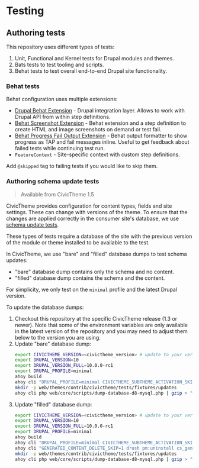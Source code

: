 # Testing

## Authoring tests

This repository uses different types of tests:
1. Unit, Functional and Kernel tests for Drupal modules and themes.
2. Bats tests to test tooling and scripts.
3. Behat tests to test overall end-to-end Drupal site functionality.

### Behat tests

Behat configuration uses multiple extensions:
- [Drupal Behat Extension](https://github.com/jhedstrom/drupalextension) - Drupal integration layer. Allows to work with Drupal API from within step definitions.
- [Behat Screenshot Extension](https://github.com/integratedexperts/behat-screenshot) - Behat extension and a step definition to create HTML and image screenshots on demand or test fail.
- [Behat Progress Fail Output Extension](https://github.com/integratedexperts/behat-format-progress-fail) - Behat output formatter to show progress as TAP and fail messages inline. Useful to get feedback about failed tests while continuing test run.
- `FeatureContext` - Site-specific context with custom step definitions.

Add `@skipped` tag to failing tests if you would like to skip them.

### Authoring schema update tests

> Available from CivicTheme 1.5

CivicTheme provides configuration for content types, fields and site settings.
These can change with versions of the theme. To ensure that the changes are
applied correctly in the consumer site's database, we use
[schema update tests](web/themes/contrib/civictheme/tests/src/Functional/Update).

These types of tests require a database of the site with the previous
version of the module or theme installed to be available to the test.

In CivicTheme, we use "bare" and "filled" database dumps to test schema updates:
- "bare" database dump contains only the schema and no content.
- "filled" database dump contains the schema and the content.

For simplicity, we only test on the `minimal` profile and the latest Drupal version.

To update the database dumps:

1. Checkout this repository at the specific CivicTheme release (1.3 or newer).
   Note that some of the environment variables are only available in the latest
   version of the repository and you may need to adjust them below to the version
   you are using.
2. Update "bare" database dump:
   ```bash
   export CIVICTHEME_VERSION=<civictheme_version> # update to your version
   export DRUPAL_VERSION=10
   export DRUPAL_VERSION_FULL=10.0.0-rc1
   export DRUPAL_PROFILE=minimal
   ahoy build
   ahoy cli "DRUPAL_PROFILE=minimal CIVICTHEME_SUBTHEME_ACTIVATION_SKIP=1 CIVICTHEME_ADDITIONAL_MODULES_ACTIVATION_SKIP=1 CIVICTHEME_GENERATED_CONTENT_CREATE_SKIP=1 scripts/drevops/provision.sh"
   mkdir -p web/themes/contrib/civictheme/tests/fixtures/updates
   ahoy cli php web/core/scripts/dump-database-d8-mysql.php | gzip > "web/themes/contrib/civictheme/tests/fixtures/updates/drupal_${DRUPAL_VERSION_FULL}.${DRUPAL_PROFILE}.civictheme_${CIVICTHEME_VERSION}.bare.php.gz"
   ```
3. Update "filled" database dump:
   ```bash
   export CIVICTHEME_VERSION=<civictheme_version> # update to your version
   export DRUPAL_VERSION=10
   export DRUPAL_VERSION_FULL=10.0.0-rc1
   export DRUPAL_PROFILE=minimal
   ahoy build
   ahoy cli "DRUPAL_PROFILE=minimal CIVICTHEME_SUBTHEME_ACTIVATION_SKIP=1 CIVICTHEME_ADDITIONAL_MODULES_ACTIVATION_SKIP=1 scripts/drevops/provision.sh"
   ahoy cli "GENERATED_CONTENT_DELETE_SKIP=1 drush pm:uninstall cs_generated_content generated_content -y"
   mkdir -p web/themes/contrib/civictheme/tests/fixtures/updates
   ahoy cli php web/core/scripts/dump-database-d8-mysql.php | gzip > "web/themes/contrib/civictheme/tests/fixtures/updates/drupal_${DRUPAL_VERSION_FULL}.${DRUPAL_PROFILE}.civictheme_${CIVICTHEME_VERSION}.filled.php.gz"
   ```
